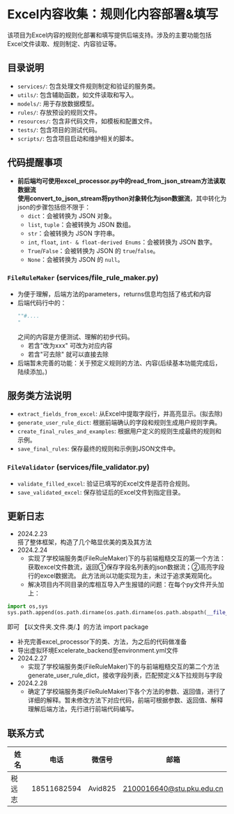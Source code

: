 # Excel内容收集：规则化内容部署&填写

该项目为Excel内容的规则化部署和填写提供后端支持。涉及的主要功能包括Excel文件读取、规则制定、内容验证等。

## 目录说明

- `services/`: 包含处理文件规则制定和验证的服务类。
- `utils/`: 包含辅助函数，如文件读取和写入。
- `models/`: 用于存放数据模型。
- `rules/`: 存放预设的规则文件。
- `resources/`: 包含非代码文件，如模板和配置文件。
- `tests/`: 包含项目的测试代码。
- `scripts/`: 包含项目启动和维护相关的脚本。
## 代码提醒事项
+ **前后端均可使用excel_processor.py中的read_from_json_stream方法读取数据流**  
**使用convert_to_json_stream将python对象转化为json数据流**，其中转化为json的步骤包括但不限于：
  - `dict`：会被转换为 JSON 对象。
  - `list`, `tuple`：会被转换为 JSON 数组。
  - `str`：会被转换为 JSON 字符串。
  - `int`, `float`, `int- & float-derived Enums`：会被转换为 JSON 数字。
  - `True`/`False`：会被转换为 JSON 的 `true`/`false`。
  - `None`：会被转换为 JSON 的 `null`。
### `FileRuleMaker` (services/file_rule_maker.py)
+ 为便于理解，后端方法的parameters，returns信息均包括了格式和内容
+ 后端代码行中的：
  ```python
  ""#....
  "
  ```
  之间的内容是方便测试、理解的初步代码。  
    + 若含"改为xxx" 可改为对应内容  
    + 若含"可去除" 就可以直接去除
+ 后端暂未完善的功能：关于预定义规则的方法、内容(后续基本功能完成后，陆续添加。)
## 服务类方法说明


- `extract_fields_from_excel`: 从Excel中提取字段行，并高亮显示。(拟去除)
- `generate_user_rule_dict`: 根据前端确认的字段和规则生成用户规则字典。
- `create_final_rules_and_examples`: 根据用户定义的规则生成最终的规则和示例。
- `save_final_rules`: 保存最终的规则和示例到JSON文件中。

### `FileValidator` (services/file_validator.py)

- `validate_filled_excel`: 验证已填写的Excel文件是否符合规则。
- `save_validated_excel`: 保存验证后的Excel文件到指定目录。

## 更新日志
+ 2024.2.23  
    搭了整体框架，构造了几个略显优美的类及其方法
+ 2024.2.24  
  + 实现了学校端服务类(FileRuleMaker)下的与前端粗糙交互的第一个方法：获取excel文件数流，返回①保存字段名列表的json数据流；②高亮字段行的excel数据流。
    此方法尚以功能实现为主，未过于追求美观简化。
  + 解决项目内不同目录的库相互导入产生报错的问题：在每个py文件开头加上：
```python
import os,sys
sys.path.append(os.path.dirname(os.path.dirname(os.path.abspath(__file__))))
```
即可 【以文件夹.文件.类/.】的方法 import package
  + 补充完善excel_processor下的类、方法，为之后的代码做准备
  + 导出虚拟环境Excelerate_backend至environment.yml文件
+ 2024.2.27
  + 实现了学校端服务类(FileRuleMaker)下的与前端粗糙交互的第二个方法generate_user_rule_dict，接收字段列表，匹配预定义&下拉规则与字段
+ 2024.2.28
  + 确定了学校端服务类(FileRuleMaker)下各个方法的参数、返回值，进行了详细的解释。暂未修改方法下对应代码，前端可根据参数、返回值、解释理解后端方法，先行进行前端代码编写。
## 联系方式
|姓名|电话|微信号|邮箱|
|---|---|---|---|
|税远志|18511682594|Avid825|2100016640@stu.pku.edu.cn||
